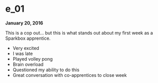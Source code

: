 # e_01

**January 20, 2016**

This is a cop out... but this is what stands out about my first week as a Sparkbox apprentice.

- Very excited
- I was late
- Played volley pong
- Brain overload
- Questioned my ability to do this
- Great conversation with co-apprentices to close week